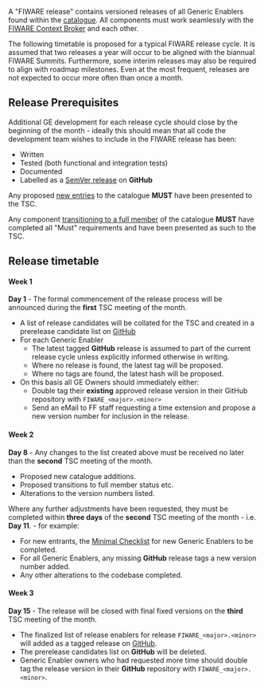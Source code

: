 A "FIWARE release" contains versioned releases of all Generic Enablers found within the
[catalogue](https://www.fiware.org/developers/catalogue/). All components must work seamlessly with the
[FIWARE Context Broker](https://github.com/telefonicaid/fiware-orion/releases/latest) and each other.

The following timetable is proposed for a typical FIWARE release cycle. It is assumed that two releases a year will
occur to be aligned with the biannual FIWARE Summits. Furthermore, some interim releases may also be required to align
with roadmap milestones. Even at the most frequent, releases are not expected to occur more often than once a month.

## Release Prerequisites

Additional GE development for each release cycle should close by the beginning of the month - ideally this should mean
that all code the development team wishes to include in the FIWARE release has been:

-   Written
-   Tested (both functional and integration tests)
-   Documented
-   Labelled as a [SemVer release](GE_Requirements.md#releases) on **GitHub**

Any proposed [new entries](GE_Checklist.md#new-generic-enablers) to the catalogue **MUST** have been presented to the
TSC.

Any component [transitioning to a full member](GE_Checklist.md#transition-to-full-membership) of the catalogue **MUST**
have completed all "Must" requirements and have been presented as such to the TSC.

## Release timetable

#### Week 1

**Day 1** - The formal commencement of the release process will be announced during the **first** TSC meeting of the
month.

-   A list of release candidates will be collated for the TSC and created in a prerelease candidate list on
    [GitHub](https://github.com/Fiware/catalogue/releases)
-   For each Generic Enabler
    -   The latest tagged **GitHub** release is assumed to part of the current release cycle unless explicitly informed
        otherwise in writing.
    -   Where no release is found, the latest tag will be proposed.
    -   Where no tags are found, the latest hash will be proposed.
-   On this basis all GE Owners should immediately either:
    -   Double tag their **existing** approved release version in their GitHub repository with `FIWARE_<major>.<minor>`
    -   Send an eMail to FF staff requesting a time extension and propose a new version number for inclusion in the
        release.

#### Week 2

**Day 8** - Any changes to the list created above must be received no later than the **second** TSC meeting of the
month.

-   Proposed new catalogue additions.
-   Proposed transitions to full member status etc.
-   Alterations to the version numbers listed.

Where any further adjustments have been requested, they must be completed within **three days** of the **second** TSC
meeting of the month - i.e. **Day 11**. - for example:

-   For new entrants, the [Minimal Checklist](GE_Checklist.md#new-generic-enablers) for new Generic Enablers to be
    completed.
-   For all Generic Enablers, any missing **GitHub** release tags a new version number added.
-   Any other alterations to the codebase completed.

#### Week 3

**Day 15** - The release will be closed with final fixed versions on the **third** TSC meeting of the month.

-   The finalized list of release enablers for release `FIWARE_<major>.<minor>` will added as a tagged release on
    [GitHub](https://github.com/Fiware/catalogue/releases).
-   The prerelease candidates list on **GitHub** will be deleted.
-   Generic Enabler owners who had requested more time should double tag the release version in their **GitHub**
    repository with `FIWARE_<major>.<minor>`.
